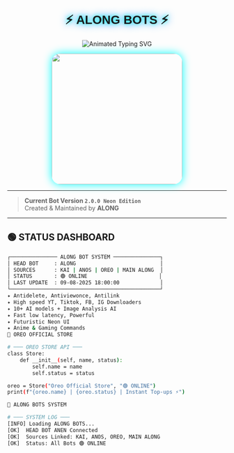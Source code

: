 <p align="center">
  <h1 align="center" style="font-family: 'Orbitron', sans-serif; text-shadow: 0 0 10px #00ffff, 0 0 20px #0088ff;">⚡ ALONG BOTS ⚡</h1>
</p>

<p align="center">
  <img src="https://readme-typing-svg.demolab.com?font=Orbitron&weight=600&size=25&duration=4000&pause=1000&color=00F7FF&center=true&vCenter=true&width=500&lines=POWERFUL+MULTI-BOT+SYSTEM;FAST++SECURE++RELIABLE;BUILT+BY+ALONG;ANIME+%26+GAMING+INTEGRATION" alt="Animated Typing SVG" />
</p>

<div align="center">
  <img src="https://files.catbox.moe/ln3jc7.jpg" width="300" style="border-radius: 20px; box-shadow: 0 0 20px #00ffff;"/>
</div>

---

> **Current Bot Version `2.0.0 Neon Edition`**  
> Created & Maintained by **ALONG**

---

## 🟢 STATUS DASHBOARD

```bash
┌─────────────── ALONG BOT SYSTEM ───────────────┐
│ HEAD BOT     : ALONG                           │
│ SOURCES      : KAI | ANOS | OREO | MAIN ALONG  │
│ STATUS       : 🟢 ONLINE                       │
│ LAST UPDATE  : 09-08-2025 18:00:00             │
└────────────────────────────────────────────────┘
✦ Antidelete, Antiviewonce, Antilink
✦ High speed YT, Tiktok, FB, IG Downloaders
✦ 10+ AI models + Image Analysis AI
✦ Fast low latency, Powerful
✦ Futuristic Neon UI
✦ Anime & Gaming Commands
🔹 OREO OFFICIAL STORE

# ─── OREO STORE API ───
class Store:
    def __init__(self, name, status):
        self.name = name
        self.status = status

oreo = Store("Oreo Official Store", "🟢 ONLINE")
print(f"{oreo.name} | {oreo.status} | Instant Top-ups ⚡")

🔹 ALONG BOTS SYSTEM

# ─── SYSTEM LOG ───
[INFO] Loading ALONG BOTS...
[OK]  HEAD BOT ANEN Connected
[OK]  Sources Linked: KAI, ANOS, OREO, MAIN ALONG
[OK]  Status: All Bots 🟢 ONLINE
